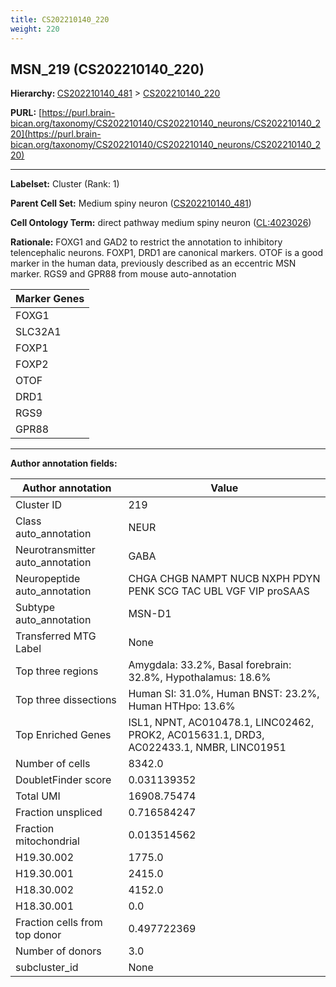 ```yaml
---
title: CS202210140_220
weight: 220
---
```

## MSN_219 (CS202210140_220)
<b>Hierarchy: </b>
[CS202210140_481](../CS202210140_481) >
[CS202210140_220](../CS202210140_220)

**PURL:** [https://purl.brain-bican.org/taxonomy/CS202210140/CS202210140_neurons/CS202210140_220](https://purl.brain-bican.org/taxonomy/CS202210140/CS202210140_neurons/CS202210140_220)

---


**Labelset:** Cluster (Rank: 1)

**Parent Cell Set:** Medium spiny neuron ([CS202210140_481](../CS202210140_481))



**Cell Ontology Term:**  direct pathway medium spiny neuron ([CL:4023026](https://www.ebi.ac.uk/ols/ontologies/cl/terms?obo_id=CL:4023026)) 

**Rationale:** FOXG1 and GAD2 to restrict the annotation to inhibitory telencephalic neurons. FOXP1, DRD1 are canonical markers. OTOF is a good marker in the human data, previously described as an eccentric MSN marker. RGS9 and GPR88 from mouse auto-annotation

[MARKER GENES.]: #


| Marker Genes |
|--------------|
|FOXG1|
|SLC32A1|
|FOXP1|
|FOXP2|
|OTOF|
|DRD1|
|RGS9|
|GPR88|

---

[TRANSFERRED ANNOTATIONS.]: #


[AUTHOR ANNOTATION FIELDS.]: #


**Author annotation fields:**

| Author annotation | Value |
|-------------------|-------|
|Cluster ID|219|
|Class auto_annotation|NEUR|
|Neurotransmitter auto_annotation|GABA|
|Neuropeptide auto_annotation|CHGA CHGB NAMPT NUCB NXPH PDYN PENK SCG TAC UBL VGF VIP proSAAS|
|Subtype auto_annotation|MSN-D1|
|Transferred MTG Label|None|
|Top three regions|Amygdala: 33.2%, Basal forebrain: 32.8%, Hypothalamus: 18.6%|
|Top three dissections|Human SI: 31.0%, Human BNST: 23.2%, Human HTHpo: 13.6%|
|Top Enriched Genes|ISL1, NPNT, AC010478.1, LINC02462, PROK2, AC015631.1, DRD3, AC022433.1, NMBR, LINC01951|
|Number of cells|8342.0|
|DoubletFinder score|0.031139352|
|Total UMI|16908.75474|
|Fraction unspliced|0.716584247|
|Fraction mitochondrial|0.013514562|
|H19.30.002|1775.0|
|H19.30.001|2415.0|
|H18.30.002|4152.0|
|H18.30.001|0.0|
|Fraction cells from top donor|0.497722369|
|Number of donors|3.0|
|subcluster_id|None|
